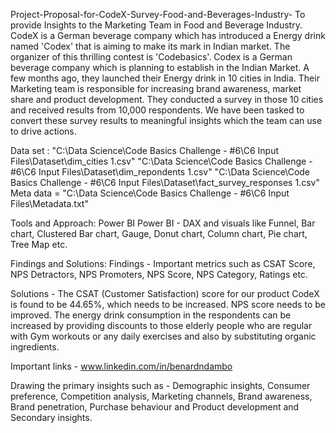 Project-Proposal-for-CodeX-Survey-Food-and-Beverages-Industry-
To provide Insights to the Marketing Team in Food and Beverage Industry. CodeX is a German beverage company which has introduced a Energy drink named 'Codex' that is aiming to make its mark in Indian market. The organizer of this thrilling contest is 'Codebasics'. Codex is a German beverage company which is planning to establish in the Indian Market. A few months ago, they launched their Energy drink in 10 cities in India. Their Marketing team is responsible for increasing brand awareness, market share and product development. They conducted a survey in those 10 cities and received results from 10,000 respondents. We have been tasked to convert these survey results to meaningful insights which the team can use to drive actions.

Data set : "C:\Data Science\Code Basics Challenge - #6\C6 Input Files\Dataset\dim_cities 1.csv" "C:\Data Science\Code Basics Challenge - #6\C6 Input Files\Dataset\dim_repondents 1.csv" "C:\Data Science\Code Basics Challenge - #6\C6 Input Files\Dataset\fact_survey_responses 1.csv" Meta data = "C:\Data Science\Code Basics Challenge - #6\C6 Input Files\Metadata.txt"

Tools and Approach: Power BI Power BI - DAX and visuals like Funnel, Bar chart, Clustered Bar chart, Gauge, Donut chart, Column chart, Pie chart, Tree Map etc.

Findings and Solutions: Findings - Important metrics such as CSAT Score, NPS Detractors, NPS Promoters, NPS Score, NPS Category, Ratings etc.

Solutions - The CSAT (Customer Satisfaction) score for our product CodeX is found to be 44.65%, which needs to be increased. NPS score needs to be improved. The energy drink consumption in the respondents can be increased by providing discounts to those elderly people who are regular with Gym workouts or any daily exercises and also by substituting organic ingredients.

Important links - www.linkedin.com/in/benardndambo

Drawing the primary insights such as - Demographic insights, Consumer preference, Competition analysis, Marketing channels, Brand awareness, Brand penetration, Purchase behaviour and Product development and Secondary insights.

